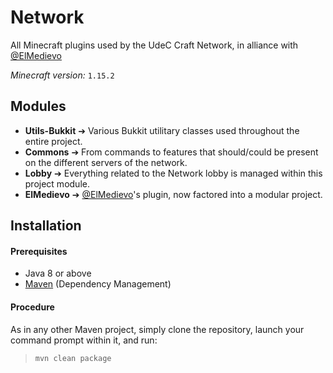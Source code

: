 # Network
All Minecraft plugins used by the UdeC Craft Network, in alliance with [@ElMedievo](https://github.com/ElMedievo)

*Minecraft version:* `1.15.2`

## Modules
* **Utils-Bukkit** ➔ Various Bukkit utilitary classes used throughout the entire project.
* **Commons** ➔ From commands to features that should/could be present on the different servers of the network.
* **Lobby** ➔ Everything related to the Network lobby is managed within this project module.
* **ElMedievo** ➔ [@ElMedievo](https://github.com/ElMedievo)'s plugin, now factored into a modular project.

## Installation

#### Prerequisites
* Java 8 or above
* [Maven](http://maven.apache.org/) (Dependency Management)

#### Procedure
As in any other Maven project, simply clone the repository, launch your command prompt within it, and run:

  > `mvn clean package`

